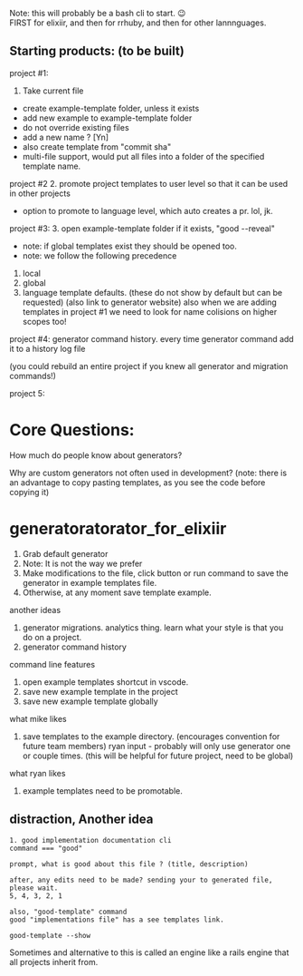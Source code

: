 Note: this will probably be a bash cli to start. 😉 \
FIRST for elixiir, and then for rrhuby, and then for other lannnguages.

## Starting products: (to be built)
project #1:
1. Take current file 
 - create example-template folder, unless it exists
 - add new example to example-template folder
 - do not override existing files
 - add a new name ? [Yn]
 - also create template from "commit sha"
 - multi-file support, would put all files into a folder of the specified template name.
 
project #2
2. promote project templates to user level so that it can be used in other projects
 - option to promote to language level, which auto creates a pr. lol, jk.

project #3:
3. open example-template folder if it exists, "good --reveal"
 - note: if global templates exist they should be opened too.
 - note: we follow the following precedence
 1. local
 2. global
 3. language template defaults. (these do not show by default but can be requested) (also link to generator website)
 also when we are adding templates in project #1 we need to look for name colisions on higher scopes too!
 
project #4:
generator command history.
every time generator command add it to a history log file

(you could rebuild an entire project if you knew all generator and migration commands!)

project 5:



# Core Questions:
How much do people know about generators?

Why are custom generators not often used in development?
(note: there is an advantage to copy pasting templates, as you see the code before copying it)

# generatoratorator_for_elixiir

1. Grab default generator
2. Note: It is not the way we prefer
3. Make modifications to the file, click button or run command to save the generator in example templates file.
4. Otherwise, at any moment save template example.

another ideas
1. generator migrations. analytics thing. learn what your style is that you do on a project.
2. generator command history

command line features 
1. open example templates shortcut in vscode.
2. save new example template in the project
3. save new example template globally

what mike likes
1. save templates to the example directory. (encourages convention for future team members)
ryan input - probably will only use generator one or couple times. (this will be helpful for future project, need to be global)

what ryan likes
1. example templates need to be promotable.

## distraction, Another idea
```
1. good implementation documentation cli
command === "good"

prompt, what is good about this file ? (title, description)

after, any edits need to be made? sending your to generated file, please wait.
5, 4, 3, 2, 1

also, "good-template" command
good "implementations file" has a see templates link.

good-template --show
```
Sometimes and alternative to this is called an engine like a rails engine that all projects inherit from.
